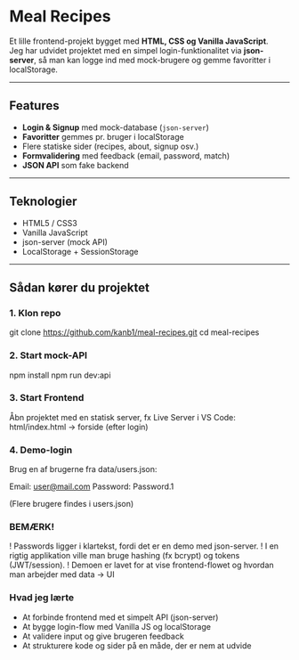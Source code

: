 # Meal Recipes

Et lille frontend-projekt bygget med **HTML, CSS og Vanilla JavaScript**.  
Jeg har udvidet projektet med en simpel login-funktionalitet via **json-server**, så man kan logge ind med mock-brugere og gemme favoritter i localStorage.

---

## Features

- **Login & Signup** med mock-database (`json-server`)
- **Favoritter** gemmes pr. bruger i localStorage
- Flere statiske sider (recipes, about, signup osv.)
- **Formvalidering** med feedback (email, password, match)
- **JSON API** som fake backend

---

## Teknologier

- HTML5 / CSS3
- Vanilla JavaScript
- json-server (mock API)
- LocalStorage + SessionStorage

---

## Sådan kører du projektet

### 1. Klon repo

git clone https://github.com/kanb1/meal-recipes.git
cd meal-recipes

### 2. Start mock-API

npm install
npm run dev:api

### 3. Start Frontend

Åbn projektet med en statisk server, fx Live Server i VS Code:
html/index.html → forside (efter login)

### 4. Demo-login

Brug en af brugerne fra data/users.json:

Email: user@mail.com
Password: Password.1

(Flere brugere findes i users.json)

### BEMÆRK!

! Passwords ligger i klartekst, fordi det er en demo med json-server.
! I en rigtig applikation ville man bruge hashing (fx bcrypt) og tokens (JWT/session).
! Demoen er lavet for at vise frontend-flowet og hvordan man arbejder med data → UI

### Hvad jeg lærte

- At forbinde frontend med et simpelt API (json-server)
- At bygge login-flow med Vanilla JS og localStorage
- At validere input og give brugeren feedback
- At strukturere kode og sider på en måde, der er nem at udvide
